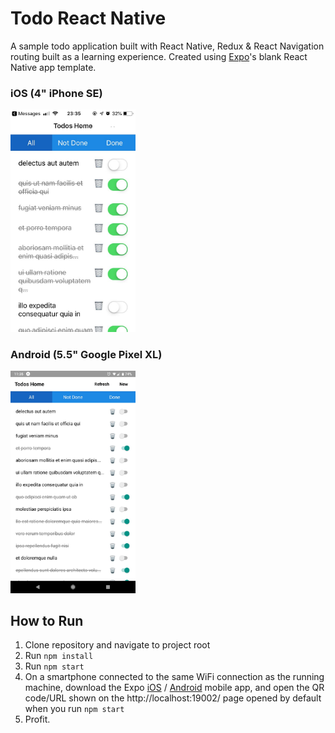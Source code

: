 # Todo React Native
A sample todo application built with React Native, Redux &amp; React Navigation routing built as a learning experience. Created using [Expo](https://facebook.github.io/react-native/docs/getting-started.html)'s blank React Native app template.

### iOS (4" iPhone SE)
<img src="assets/ios.jpg" alt="iOS Screenshot" width="200" />

### Android (5.5" Google Pixel XL)
<img src="assets/android.jpg" alt="Android Screenshot" width="200" />

## How to Run
1. Clone repository and navigate to project root
2. Run `npm install`
3. Run `npm start`
4. On a smartphone connected to the same WiFi connection as the running machine, download the Expo [iOS](https://itunes.apple.com/us/app/expo-client/id982107779?mt=8) / [Android](https://play.google.com/store/apps/details?id=host.exp.exponent&hl=en) mobile app, and open the QR code/URL shown on the http://localhost:19002/ page opened by default when you run `npm start`
5. Profit.
